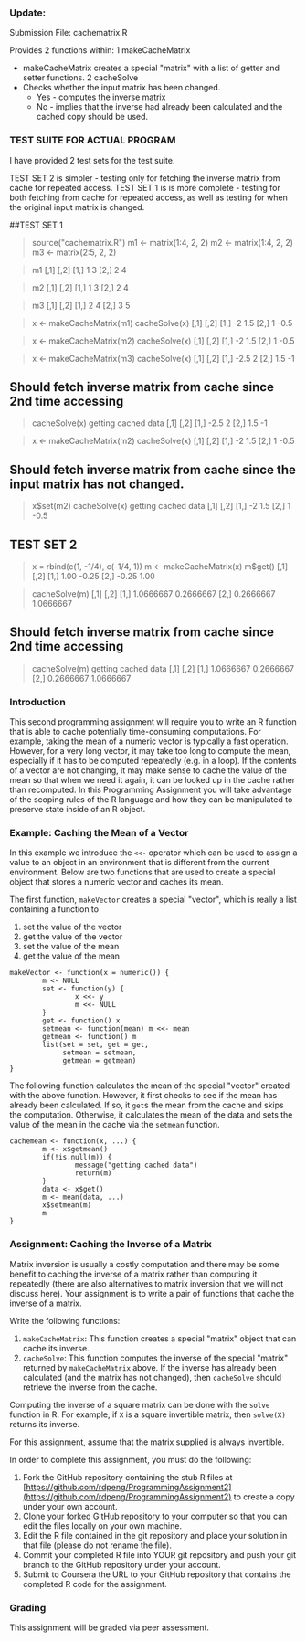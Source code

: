 ### Update:
Submission File: cachematrix.R

Provides 2 functions within: 
1 makeCacheMatrix
   - makeCacheMatrix creates a special "matrix" with a list of getter and setter functions.
2 cacheSolve
   - Checks whether the input matrix has been changed.
     * Yes - computes the inverse matrix
     * No - implies that the inverse had already been calculated and the cached copy should be used.


### TEST SUITE FOR ACTUAL PROGRAM
I have provided 2 test sets for the test suite.

TEST SET 2 is simpler - testing only for fetching the inverse matrix from cache for 
repeated access.
TEST SET 1 is is more complete - testing for both fetching from cache for repeated 
access, as well as testing for when the original input matrix is changed.

<!-- -->
##TEST SET 1
> source("cachematrix.R")
> m1 <- matrix(1:4, 2, 2)
> m2 <- matrix(1:4, 2, 2)
> m3 <- matrix(2:5, 2, 2)

> m1
     [,1] [,2]
[1,]    1    3
[2,]    2    4

> m2
     [,1] [,2]
[1,]    1    3
[2,]    2    4

> m3
     [,1] [,2]
[1,]    2    4
[2,]    3    5

> x <- makeCacheMatrix(m1)
> cacheSolve(x)
    [,1] [,2]
[1,]   -2  1.5
[2,]    1 -0.5

> x <- makeCacheMatrix(m2)
> cacheSolve(x)
     [,1] [,2]
[1,]   -2  1.5
[2,]    1 -0.5

> x <- makeCacheMatrix(m3)
> cacheSolve(x)
     [,1] [,2]
[1,] -2.5    2
[2,]  1.5   -1

## Should fetch inverse matrix from cache since 2nd time accessing
> cacheSolve(x)
getting cached data
     [,1] [,2]
[1,] -2.5    2
[2,]  1.5   -1

> x <- makeCacheMatrix(m2)
> cacheSolve(x)
    [,1] [,2]
[1,]   -2  1.5
[2,]    1 -0.5

## Should fetch inverse matrix from cache since the input matrix has not changed.
> x$set(m2)
> cacheSolve(x)
getting cached data
     [,1] [,2]
[1,]   -2  1.5
[2,]    1 -0.5


## TEST SET 2
> x = rbind(c(1, -1/4), c(-1/4, 1))
> m <- makeCacheMatrix(x)
> m$get()
      [,1]  [,2]
[1,]  1.00 -0.25
[2,] -0.25  1.00

> cacheSolve(m)
          [,1]      [,2]
[1,] 1.0666667 0.2666667
[2,] 0.2666667 1.0666667

## Should fetch inverse matrix from cache since 2nd time accessing
> cacheSolve(m)
getting cached data
          [,1]      [,2]
[1,] 1.0666667 0.2666667
[2,] 0.2666667 1.0666667


### Introduction

This second programming assignment will require you to write an R
function that is able to cache potentially time-consuming computations.
For example, taking the mean of a numeric vector is typically a fast
operation. However, for a very long vector, it may take too long to
compute the mean, especially if it has to be computed repeatedly (e.g.
in a loop). If the contents of a vector are not changing, it may make
sense to cache the value of the mean so that when we need it again, it
can be looked up in the cache rather than recomputed. In this
Programming Assignment you will take advantage of the scoping rules of
the R language and how they can be manipulated to preserve state inside
of an R object.

### Example: Caching the Mean of a Vector

In this example we introduce the `<<-` operator which can be used to
assign a value to an object in an environment that is different from the
current environment. Below are two functions that are used to create a
special object that stores a numeric vector and caches its mean.

The first function, `makeVector` creates a special "vector", which is
really a list containing a function to

1.  set the value of the vector
2.  get the value of the vector
3.  set the value of the mean
4.  get the value of the mean

<!-- -->

    makeVector <- function(x = numeric()) {
            m <- NULL
            set <- function(y) {
                    x <<- y
                    m <<- NULL
            }
            get <- function() x
            setmean <- function(mean) m <<- mean
            getmean <- function() m
            list(set = set, get = get,
                 setmean = setmean,
                 getmean = getmean)
    }

The following function calculates the mean of the special "vector"
created with the above function. However, it first checks to see if the
mean has already been calculated. If so, it `get`s the mean from the
cache and skips the computation. Otherwise, it calculates the mean of
the data and sets the value of the mean in the cache via the `setmean`
function.

    cachemean <- function(x, ...) {
            m <- x$getmean()
            if(!is.null(m)) {
                    message("getting cached data")
                    return(m)
            }
            data <- x$get()
            m <- mean(data, ...)
            x$setmean(m)
            m
    }

### Assignment: Caching the Inverse of a Matrix

Matrix inversion is usually a costly computation and there may be some
benefit to caching the inverse of a matrix rather than computing it
repeatedly (there are also alternatives to matrix inversion that we will
not discuss here). Your assignment is to write a pair of functions that
cache the inverse of a matrix.

Write the following functions:

1.  `makeCacheMatrix`: This function creates a special "matrix" object
    that can cache its inverse.
2.  `cacheSolve`: This function computes the inverse of the special
    "matrix" returned by `makeCacheMatrix` above. If the inverse has
    already been calculated (and the matrix has not changed), then
    `cacheSolve` should retrieve the inverse from the cache.

Computing the inverse of a square matrix can be done with the `solve`
function in R. For example, if `X` is a square invertible matrix, then
`solve(X)` returns its inverse.

For this assignment, assume that the matrix supplied is always
invertible.

In order to complete this assignment, you must do the following:

1.  Fork the GitHub repository containing the stub R files at
    [https://github.com/rdpeng/ProgrammingAssignment2](https://github.com/rdpeng/ProgrammingAssignment2)
    to create a copy under your own account.
2.  Clone your forked GitHub repository to your computer so that you can
    edit the files locally on your own machine.
3.  Edit the R file contained in the git repository and place your
    solution in that file (please do not rename the file).
4.  Commit your completed R file into YOUR git repository and push your
    git branch to the GitHub repository under your account.
5.  Submit to Coursera the URL to your GitHub repository that contains
    the completed R code for the assignment.

### Grading

This assignment will be graded via peer assessment.
